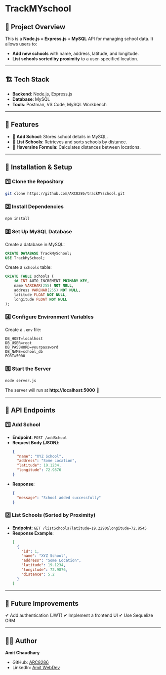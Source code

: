 # TrackMYschool

## 📌 Project Overview
This is a **Node.js + Express.js + MySQL** API for managing school data. It allows users to:
- **Add new schools** with name, address, latitude, and longitude.
- **List schools sorted by proximity** to a user-specified location.

---

## 🏗️ Tech Stack
- **Backend**: Node.js, Express.js
- **Database**: MySQL
- **Tools**: Postman, VS Code, MySQL Workbench

---

## 🔹 Features
- 📌 **Add School**: Stores school details in MySQL.
- 📌 **List Schools**: Retrieves and sorts schools by distance.
- 📌 **Haversine Formula**: Calculates distances between locations.

---

## 🚀 Installation & Setup

### **1️⃣ Clone the Repository**
```bash
git clone https://github.com/ARC8286/trackMYschool.git
```

### **2️⃣ Install Dependencies**
```bash
npm install
```

### **3️⃣ Set Up MySQL Database**
Create a database in MySQL:
```sql
CREATE DATABASE TrackMySchool;
USE TrackMySchool;
```

Create a `schools` table:
```sql
CREATE TABLE schools (
    id INT AUTO_INCREMENT PRIMARY KEY,
    name VARCHAR(255) NOT NULL,
    address VARCHAR(255) NOT NULL,
    latitude FLOAT NOT NULL,
    longitude FLOAT NOT NULL
);
```

### **4️⃣ Configure Environment Variables**
Create a `.env` file:
```
DB_HOST=localhost
DB_USER=root
DB_PASSWORD=yourpassword
DB_NAME=school_db
PORT=5000
```

### **5️⃣ Start the Server**
```bash
node server.js
```
The server will run at **http://localhost:5000** 🚀

---

## 📌 API Endpoints

### **1️⃣ Add School**
- **Endpoint**: `POST /addSchool`
- **Request Body (JSON)**:
  ```json
  {
    "name": "XYZ School",
    "address": "Some Location",
    "latitude": 19.1234,
    "longitude": 72.9876
  }
  ```
- **Response**:
  ```json
  {
    "message": "School added successfully"
  }
  ```

### **2️⃣ List Schools (Sorted by Proximity)**
- **Endpoint**: `GET /listSchools?latitude=19.2290&longitude=72.8545`
- **Response Example**:
  ```json
  [
    {
      "id": 1,
      "name": "XYZ School",
      "address": "Some Location",
      "latitude": 19.1234,
      "longitude": 72.9876,
      "distance": 5.2
    }
  ]
  ```

---

## 📌 Future Improvements
✔ Add authentication (JWT)
✔ Implement a frontend UI
✔ Use Sequelize ORM

---

## 👨‍💻 Author
**Amit Chaudhary**
- GitHub: [ARC8286](https://github.com/ARC8286/)
- LinkedIn: [Amit WebDev](https://www.linkedin.com/in/amit-webdev/)

